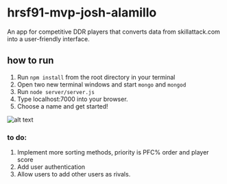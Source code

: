 # hrsf91-mvp-josh-alamillo
An app for competitive DDR players that converts data from skillattack.com into a user-friendly interface.

## how to run
1. Run ```npm install``` from the root directory in your terminal
2. Open two new terminal windows and start ```mongo``` and ```mongod```
3. Run ```node server/server.js```
4. Type localhost:7000 into your browser.
5. Choose a name and get started!

![alt text](https://i.imgur.com/a9IXmm3.png)

### to do:
1. Implement more sorting methods, priority is PFC% order and player score
2. Add user authentication
3. Allow users to add other users as rivals.


